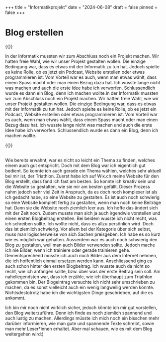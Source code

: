 +++
title = "Informatikprojekt"
date = "2024-06-08"
draft = false
pinned = false
+++
# Blog erstellen

{{<lead>}}

In der Informatik mussten wir zum Abschluss noch ein Projekt machen. Wir hatten freie Wahl, wie wir unser Projekt gestalten wollen. Die einzige Bedingung war, dass es etwas mit der Informatik zu tun hat. Jedoch spielte es keine Rolle, ob es jetzt ein Podcast, Website erstellen oder etwas programmieren ist. Vom Vorteil war es auch, wenn man etwas wählt, dass einem Spass macht oder man einen Bezug dazu hat. Ich wusste lange nicht was machen und auch die erste Idee habe ich verworfen. Schlussendlich wurde es dann ein Blog, denn ich machen wollte.In der Informatik mussten wir zum Abschluss noch ein Projekt machen. Wir hatten freie Wahl, wie wir unser Projekt gestalten wollen. Die einzige Bedingung war, dass es etwas mit der Informatik zu tun hat. Jedoch spielte es keine Rolle, ob es jetzt ein Podcast, Website erstellen oder etwas programmieren ist. Vom Vorteil war es auch, wenn man etwas wählt, dass einem Spass macht oder man einen Bezug dazu hat. Ich wusste lange nicht was machen und auch die erste Idee habe ich verworfen. Schlussendlich wurde es dann ein Blog, denn ich machen wollte.

{{</lead>}}

\
Wie bereits erwähnt, war es nicht so leicht ein Thema zu finden, welches einem auch gut entspricht. Doch mit dem Blog war ich eigentlich gut bedient. So konnte ich auch gerade ein Thema wählen, welches sehr aktuell bei mir ist, der Triathlon. Zuerst habe ich auf Wix.ch meine Website für den Blog erstellt, dass fand ich fast am besten. So konnte ich kreativ sein und die Website so gestalten, wie sie mir am besten gefällt. Dieser Prozess nahm jedoch sehr viel Zeit in Anspruch, da es doch noch komplexer ist als ich gedacht habe, so eine Website zu gestalten. Es ist auch noch schwierig so eine Website komplett fertig zu gestalten, wenn man noch keine Beiträge hat. Dann sie die Website noch ziemlich leer aus. Ich hoffe das ändert sich mit der Zeit noch. Zudem musste man sich ja auch irgendwie vorstellen und einen ersten Blogbeitrag erstellen. Bei beidem wusste ich nicht recht, was ich schreiben sollte. Ich wollte nicht, dass es allzu persönlich wird. Doch das ist ziemlich schwierig. Vor allem bei der Kategorie über sich selbst, muss man logischerweise von sich Sachen preisgeben. Ich habe es so kurz wie es möglich war gehalten. Ausserdem war es auch noch schwierig den Blog zu gestalten, weil man auch Bilder verwenden sollte. Jedoch mache ich nie Bilder, wenn ich trainiere oder gerade trainieren gehe. Dementsprechend musste ich auch noch Bilder aus dem Internet nehmen, die ich hoffentlich einmal ersetzen werden kann. Anschliessend ging es auch schon hinter den ersten Blogbeitrag. Ich wusste auch da nicht so recht, wie ich anfangen sollte, bzw. über was der erste Beitrag sein soll. Am naheliegendsten war, dass ich erzähle, wie ich überhaupt zum Triathlon gekommen bin. Der Blogeintrag versuchte ich nicht sehr umschrieben zu machen, da es sonst vielleicht auch ein wenig langweilig werden könnte. Nichtsdestotrotz habe ich die wichtigsten Dinge geschrieben, auf die es ankommt. 

Ich bin mir noch nicht wirklich sicher, jedoch könnte ich mir gut vorstellen, den Blog weiterzuführe. Denn ich finde es noch ziemlich spannend und auch lustig zu machen. Allerdings müsste ich mich noch ein bisschen mehr darüber informieren, wie man gute und spannende Texte schreibt, sowie man mehr Leser*innen erhaltet. Aber mal schauen, wie es mit dem Blog weitergehen wird:)